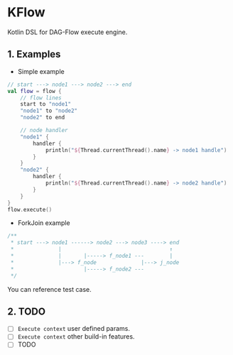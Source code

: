 # KFlow

Kotlin DSL for DAG-Flow execute engine.

## 1. Examples

* Simple example

```kotlin
// start ---> node1 ---> node2 ---> end
val flow = flow {
    // flow lines
    start to "node1"
    "node1" to "node2"
    "node2" to end

    // node handler
    "node1" {
        handler {
            println("${Thread.currentThread().name} -> node1 handle")
        }
    }
    "node2" {
        handler {
            println("${Thread.currentThread().name} -> node2 handle")
        }
    }
}
flow.execute()
```

* ForkJoin example

```kotlin
/**
 * start ---> node1 ------> node2 ---> node3 ----> end
 *              |                                  ↑
 *              |       |-----> f_node1 ---        |
 *              |---> f_node              |---> j_node
 *                      |-----> f_node2 ---
 */
```

You can reference test case.

## 2. TODO

* [ ] `Execute context` user defined params.
* [ ] `Execute context` other build-in features.
* [ ] TODO
